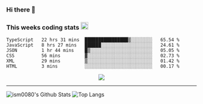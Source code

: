 ### Hi there 👋

<!--START_SECTION:giphy-->
<!--END_SECTION:giphy-->

### This weeks coding stats <img src="https://media1.giphy.com/media/LmNwrBhejkK9EFP504/giphy.gif?cid=ecf05e4723nsktnyyj53u162g7cy5rjqfg6gz06kxdg5y55g&rid=giphy.gif" width="20" height="20" />
<!--START_SECTION:waka-->

```text
TypeScript   22 hrs 31 mins  ████████████████▒░░░░░░░░   65.54 %
JavaScript   8 hrs 27 mins   ██████░░░░░░░░░░░░░░░░░░░   24.61 %
JSON         1 hr 44 mins    █▒░░░░░░░░░░░░░░░░░░░░░░░   05.05 %
CSS          56 mins         ▓░░░░░░░░░░░░░░░░░░░░░░░░   02.73 %
XML          29 mins         ▒░░░░░░░░░░░░░░░░░░░░░░░░   01.42 %
HTML         3 mins          ░░░░░░░░░░░░░░░░░░░░░░░░░   00.17 %
```

<!--END_SECTION:waka-->

<!--START_SECTION:comicstrip-->
<p align="center">
 <a href="https://xkcd.com/">
 <img src="https://imgs.xkcd.com/comics/coffee_cup_holes.png" />
</a>
</p>
<!--END_SECTION:comicstrip-->

---

![ism0080's Github Stats](https://github-readme-stats.vercel.app/api?username=ism0080&show_icons=true%hide_border=true&hide=issues)
![Top Langs](https://github-readme-stats.vercel.app/api/top-langs/?username=ism0080&layout=compact)

<!--
**ism0080/ism0080** is a ✨ _special_ ✨ repository because its `README.md` (this file) appears on your GitHub profile.

Here are some ideas to get you started:

- 🔭 I’m currently working on ...
- 🌱 I’m currently learning ...
- 👯 I’m looking to collaborate on ...
- 🤔 I’m looking for help with ...
- 💬 Ask me about ...
- 📫 How to reach me: ...
- 😄 Pronouns: ...
- ⚡ Fun fact: ...
-->
